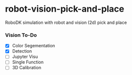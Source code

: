 # robot-vision-pick-and-place
RoboDK simulation with robot and vision (2d) pick and place

### Vision To-Do

- [x] Color Segementation
- [x] Detection
- [ ] Jupyter Visu
- [ ] Single Function
- [ ] 3D Calibration
